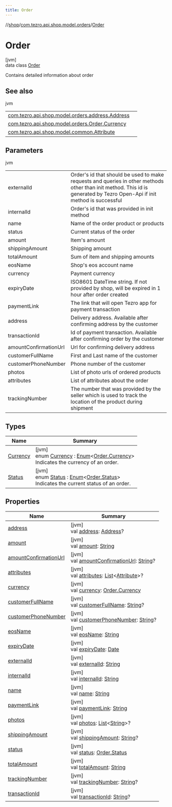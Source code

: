 ```yaml
---
title: Order
---
```

//[shop](../../../index.html)/[com.tezro.api.shop.model.orders](../index.html)/[Order](index.html)



# Order



[jvm]\
data class [Order](index.html)

Contains detailed information about order



## See also


jvm

| | |
|---|---|
| [com.tezro.api.shop.model.orders.address.Address](../../com.tezro.api.shop.model.orders.address/-address/index.html) |  |
| [com.tezro.api.shop.model.orders.Order.Currency](-currency/index.html) |  |
| [com.tezro.api.shop.model.common.Attribute](../../com.tezro.api.shop.model.common/-attribute/index.html) |  |



## Parameters


jvm

| | |
|---|---|
| externalId | Order's id that should be used to make requests and queries in other methods other than init method. This id is generated by Tezro Open-Api if init method is successful |
| internalId | Order's id that was provided in init method |
| name | Name of the order product or products |
| status | Current status of the order |
| amount | Item's amount |
| shippingAmount | Shipping amount |
| totalAmount | Sum of item and shipping amounts |
| eosName | Shop's eos account name |
| currency | Payment currency |
| expiryDate | ISO8601 DateTime string. If not provided by shop, will be expired in 1 hour after order created |
| paymentLink | The link that will open Tezro app for payment transaction |
| address | Delivery address. Available after confirming address by the customer |
| transactionId | Id of payment transaction. Available after confirming order by the customer |
| amountConfirmationUrl | Url for confirming delivery address |
| customerFullName | First and Last name of the customer |
| customerPhoneNumber | Phone number of the customer |
| photos | List of photo urls of ordered products |
| attributes | List of attributes about the order |
| trackingNumber | The number that was provided by the seller which is used to track the location of the product during shipment |



## Types


| Name | Summary |
|---|---|
| [Currency](-currency/index.html) | [jvm]<br>enum [Currency](-currency/index.html) : [Enum](https://kotlinlang.org/api/latest/jvm/stdlib/kotlin/-enum/index.html)&lt;[Order.Currency](-currency/index.html)&gt; <br>Indicates the currency of an order. |
| [Status](-status/index.html) | [jvm]<br>enum [Status](-status/index.html) : [Enum](https://kotlinlang.org/api/latest/jvm/stdlib/kotlin/-enum/index.html)&lt;[Order.Status](-status/index.html)&gt; <br>Indicates the current status of an order. |


## Properties


| Name | Summary |
|---|---|
| [address](address.html) | [jvm]<br>val [address](address.html): [Address](../../com.tezro.api.shop.model.orders.address/-address/index.html)? |
| [amount](amount.html) | [jvm]<br>val [amount](amount.html): [String](https://kotlinlang.org/api/latest/jvm/stdlib/kotlin/-string/index.html) |
| [amountConfirmationUrl](amount-confirmation-url.html) | [jvm]<br>val [amountConfirmationUrl](amount-confirmation-url.html): [String](https://kotlinlang.org/api/latest/jvm/stdlib/kotlin/-string/index.html)? |
| [attributes](attributes.html) | [jvm]<br>val [attributes](attributes.html): [List](https://kotlinlang.org/api/latest/jvm/stdlib/kotlin.collections/-list/index.html)&lt;[Attribute](../../com.tezro.api.shop.model.common/-attribute/index.html)&gt;? |
| [currency](currency.html) | [jvm]<br>val [currency](currency.html): [Order.Currency](-currency/index.html) |
| [customerFullName](customer-full-name.html) | [jvm]<br>val [customerFullName](customer-full-name.html): [String](https://kotlinlang.org/api/latest/jvm/stdlib/kotlin/-string/index.html)? |
| [customerPhoneNumber](customer-phone-number.html) | [jvm]<br>val [customerPhoneNumber](customer-phone-number.html): [String](https://kotlinlang.org/api/latest/jvm/stdlib/kotlin/-string/index.html)? |
| [eosName](eos-name.html) | [jvm]<br>val [eosName](eos-name.html): [String](https://kotlinlang.org/api/latest/jvm/stdlib/kotlin/-string/index.html) |
| [expiryDate](expiry-date.html) | [jvm]<br>val [expiryDate](expiry-date.html): [Date](https://docs.oracle.com/javase/8/docs/api/java/util/Date.html) |
| [externalId](external-id.html) | [jvm]<br>val [externalId](external-id.html): [String](https://kotlinlang.org/api/latest/jvm/stdlib/kotlin/-string/index.html) |
| [internalId](internal-id.html) | [jvm]<br>val [internalId](internal-id.html): [String](https://kotlinlang.org/api/latest/jvm/stdlib/kotlin/-string/index.html) |
| [name](name.html) | [jvm]<br>val [name](name.html): [String](https://kotlinlang.org/api/latest/jvm/stdlib/kotlin/-string/index.html) |
| [paymentLink](payment-link.html) | [jvm]<br>val [paymentLink](payment-link.html): [String](https://kotlinlang.org/api/latest/jvm/stdlib/kotlin/-string/index.html) |
| [photos](photos.html) | [jvm]<br>val [photos](photos.html): [List](https://kotlinlang.org/api/latest/jvm/stdlib/kotlin.collections/-list/index.html)&lt;[String](https://kotlinlang.org/api/latest/jvm/stdlib/kotlin/-string/index.html)&gt;? |
| [shippingAmount](shipping-amount.html) | [jvm]<br>val [shippingAmount](shipping-amount.html): [String](https://kotlinlang.org/api/latest/jvm/stdlib/kotlin/-string/index.html)? |
| [status](status.html) | [jvm]<br>val [status](status.html): [Order.Status](-status/index.html) |
| [totalAmount](total-amount.html) | [jvm]<br>val [totalAmount](total-amount.html): [String](https://kotlinlang.org/api/latest/jvm/stdlib/kotlin/-string/index.html) |
| [trackingNumber](tracking-number.html) | [jvm]<br>val [trackingNumber](tracking-number.html): [String](https://kotlinlang.org/api/latest/jvm/stdlib/kotlin/-string/index.html)? |
| [transactionId](transaction-id.html) | [jvm]<br>val [transactionId](transaction-id.html): [String](https://kotlinlang.org/api/latest/jvm/stdlib/kotlin/-string/index.html)? |

